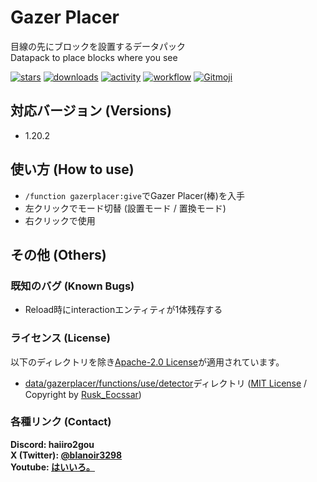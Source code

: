 # Gazer Placer

目線の先にブロックを設置するデータパック  
Datapack to place blocks where you see

[![stars](https://img.shields.io/github/stars/haiiro2gou/Gazer-Placer?logo=github)](https://github.com/haiiro2gou/Gazer-Placer/stargazers)
[![downloads](https://img.shields.io/github/downloads/haiiro2gou/Gazer-Placer/total?logo=github)](https://github.com/haiiro2gou/Gazer-Placer/releases/latest)
[![activity](https://img.shields.io/github/commit-activity/m/haiiro2gou/Gazer-Placer?label=commit&logo=github)](https://github.com/haiiro2gou/Gazer-Placer/commits/master)
[![workflow](https://img.shields.io/github/actions/workflow/status/haiiro2gou/Gazer-Placer/datapack-linter.yml?branch=master&label=linter)](https://github.com/haiiro2gou/Gazer-Placer/actions?query=workflow%3Alint-datapack)
[![Gitmoji](https://img.shields.io/badge/gitmoji-%20😜%20😍-FFDD67.svg)](https://gitmoji.carloscuesta.me/)

## 対応バージョン (Versions)

- 1.20.2

## 使い方 (How to use)

- `/function gazerplacer:give`でGazer Placer(棒)を入手
- 左クリックでモード切替 (設置モード / 置換モード)
- 右クリックで使用

## その他 (Others)

### 既知のバグ (Known Bugs)

- Reload時にinteractionエンティティが1体残存する

### ライセンス (License)

以下のディレクトリを除き[Apache-2.0 License](LICENSE)が適用されています。

- [data/gazerplacer/functions/use/detector](data/gazerplacer/functions/use/detector)ディレクトリ ([MIT License](data/gazerplacer/functions/use/detector/LICENSE) / Copyright by [Rusk_Eocssar](https://github.com/RuskEocssar))

### 各種リンク (Contact)

**Discord: haiiro2gou**  
**X (Twitter): [@blanoir3298](https://x.com/blanoir3298)**  
**Youtube: [はいいろ。](https://www.youtube.com/channel/UC4HoswwsCjgVmZlmhZ0Dpbg)**
